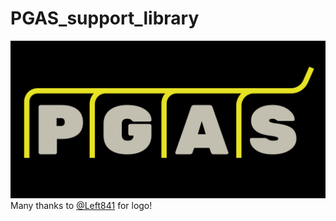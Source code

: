 # PGAS_support_library
![logo](./PGAS.png)
Many thanks to [@Left841](https://github.com/left841) for logo!